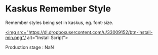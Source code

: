 # Kaskus Remember Style
Remember styles being set in kaskus, eg. font-size.

 <a class="btn btn-primary" href="kaskus_remember_style.user.js?raw=true"><img src="https://dl.dropboxusercontent.com/u/33009152/btn-install-min.png"/ alt="Install Script"></a>

Production stage : NaN
